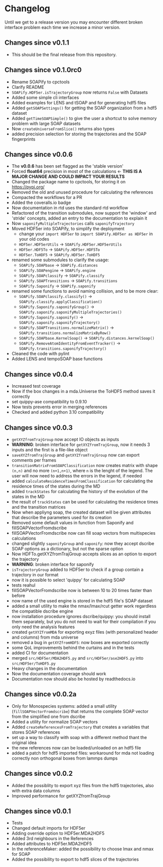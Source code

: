 # Changelog

Until we get to a release version you may encounter different broken interface problem each time we increase a minor version.

## Changes since v0.1.1

- This should be the final release from this repository.

## Changes since v0.1.0rc0

- Rename SOAPify to cpctools
- Clarify README
- `SOAPify.HDF5er.isTrajectoryGroup` now returns `False` with Datasets
- Added some simple cli interfaces
- Added examples for LENS and tSOAP and for generating hdf5 files
- Added `getSOAPSettings()` for getting the SOAP organization from a hdf5 dataset
- Added `getTimeSOAPSimple()` to give the user a shortcut to solve memory problem with large SOAP datasets
- Now `createUniverseFromSlice()` returns also types
- added precision selection for storing the trajectories and the SOAP fingerprints

## Changes since v0.0.6

- The **v0.0.6** has been set flagged as the 'stable version'
- Forced **float64** precision in most of the calculations &larr; **THIS IS A MAJOR CHANGE AND COULD IMPACT YOUR RESULTS**
- Changed the package name to cpctools, for storing it on https://pypi.org/
- Removed the old and unused procedure for calculating the references
- Compacted the workflows for a PR
- Added the coveralls.io badge
- Now documentation in rtd uses the standard rtd workflow
- Refactored of the transition submodules, now support the 'window' and 'stride' concepts, added an entry to the documentation to explain it
- Now `saponifyMultipleTrajectories` calls `saponifyTrajectory`
- Moved HDF5er into SOAPify, to simplify the deployment
    - change your `import HDF5er` to `import SOAPify.HDF5er as HDF5er` in your old codes
    - `HDF5er.HDF5erUtils` &rarr; `SOAPify.HDF5er.HDF5erUtils`
    - `HDF5er.HDF5To` &rarr; `SOAPify.HDF5er.HDF5To`
    - `HDF5er.ToHDF5` &rarr; `SOAPify.HDF5er.ToHDF5`
- renamed some submodules to clarify the usage:
    - `SOAPify.SOAPbase` &rarr; `SOAPify.distances`
    - `SOAPify.SOAPengine` &rarr; `SOAPify.engine`
    - `SOAPify.SOAPclassify` &rarr; `SOAPify.classify`
    - `SOAPify.SOAPTransitions` &rarr; `SOAPify.transitions`
    - `SOAPify.Saponify` &rarr; `SOAPify.saponify`
- renamed some functions to avoid naming collision, and to be more clear:
    - `SOAPify.SOAPclassify.classify()` &rarr; `SOAPify.classify.applyClassification()`
    - `SOAPify.Saponify.saponifyGroup()` &rarr; `SOAPify.saponify.saponifyMultipleTrajectories()`
    - `SOAPify.Saponify.saponify()` &rarr; `SOAPify.saponify.saponifyTrajectory()`
    - `SOAPify.SOAPTransitions.normalizeMatrix()` &rarr; `SOAPify.transitions.normalizeMatrixByRow()`
    - `SOAPify.SOAPbase.KernelSoap()` &rarr; `SOAPify.distances.kernelSoap()`
    - `SOAPify.RemoveAtomIdentityFromEventTracker()` &rarr; `SOAPify.transitions.saponifyTrajectory()`
- Cleaned the code with pylint
- Added LENS and tempoSOAP base functions


## Changes since v0.0.4

- Increased test coverage
- Now if the box changes in a mda.Universe the ToHDF5 method saves it correctly
- set quippy-ase compatibility to 0.9.10
- Now tests prevents error in merging references
- Checked and added python 3.10 compatibility

## Changes since v0.0.3

- `getXYZfromTrajGroup` now accept IO objects as inputs
- **WARNING**: broken interface for `getXYZfromTrajGroup`, now it needs 3 inputs and the first is a file-like object
- `saveXYZfromTrajGroup` and `getXYZfromTrajGroup` now can export comments per frames
- `transitionMatrixFromSOAPClassification` now creates matrix with shape  `(n,n)` and no more `(n+1,n+1)`, where `n` is the lenght of the legend. The user will now need to address the errors in the legend, if needed
- added `calculateResidenceTimesFromClassification` for calculating the residence times of the states during the MD
- added `trackStates` for calculating the history of the evolution of the states in the MD
- the result of `trackStates` can be used for calculating the residence times and the transition matrices
- Now when appliyng soap, the created dataset will be given attributes that describe the parameters used for its creation
- Removed some default values in function from Saponify and fillSOAPVectorFromdscribe
- fillSOAPVectorFromdscribe now can fill soap vectors from multispecies calculations
- changed slightly `saponifyGroup` and `saponify`: now they accept dscribe SOAP options as a dictionary, but not the sparse option
- Now HDFTo.getXYZfromTrajGroup accepts slices as an option to export the trajectory
- **WARNING**: broken interface for saponify
- `isTrajectoryGroup` added to HDF5er to check if a group contain a trajectory in our format
- now it is possible to select 'quippy' for calculating SOAP
- tests reahul
- fillSOAPVectorFromdscribe now is between 10 to 20 times faster than before
- now name of the used engine is stored in the hdf5 file's SOAP dataset
- added a small utility to make the nmax/lmax/rcut getter work regardless the compatible dscribe engine
- now installation procedure ignores dscribe/quippy: you should install them separately, but you do not need to wait for their compilation if you only need the analysis features
- created `getXYZfromMDA` for exporting exyz files (with personalized header and columns) from mda universe
- removed a bug in `getXYZfromHDF5`: now boxes are exported correctly
- some QoL improvements behind the curtains and in the tests
- added CI for documentation
- merged `src/HDF5er/MDA2HDF5.py` and `src/HDF5er/ase2HDF5.py` into `src/HDF5er/ToHDF5.py`
- Heavy changes in the documentation
- Now the documentation coverage should work
- Documentation now should also be hosted by readthedocs.io

## Changes since v0.0.2a

- Only for Monospecies systems: added a small utility (`fillSOAPVectorFromdscribe`) that returns the complete SOAP vector from the simplified one from dscribe
- Added a utility for normalize SOAP vectors
- Added `createReferencesFromTrajectory` that creates a variables that stores SOAP references
- set up a way to classify with soap with a different method thant the original idea
- the new references now can be loaded/unloaded on an hdf5 file
- added a patch for hdf5 imported files: workaround for mda not loading correctly non orthogonal boxes from lammps dumps

## Changes since v0.0.2

- Added the possiblity to export xyz files from the hdf5 trajectories, also with extra data columns
- Improved performance for getXYZfromTrajGroup

## Changes since v0.0.1

- Tests
- Changed default imports for HDF5er
- Adding override option to HDF5er.MDA2HDF5
- Added 3rd neighbours in the References
- Added attributes to HDF5er.MDA2HDF5
- In the referenceMaker: added the possibility to choose lmax and nmax for SOAP
- Added the possibility to export to hdf5 slices of the trajectories
